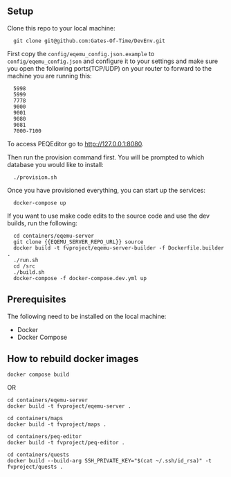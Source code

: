 ## Setup

Clone this repo to your local machine:
```
  git clone git@github.com:Gates-Of-Time/DevEnv.git
```

First copy the `config/eqemu_config.json.example` to `config/eqemu_config.json` and configure it to your settings and make sure you open the following ports(TCP/UDP) on your router to forward to the machine you are running this:
```
  5998
  5999
  7778
  9000
  9001
  9080
  9081
  7000-7100
```

To access PEQEditor go to http://127.0.0.1:8080.

Then run the provision command first. You will be prompted to which database you would like to install:
```
  ./provision.sh
```

Once you have provisioned everything, you can start up the services:
```
  docker-compose up
```
If you want to use make code edits to the source code and use the dev builds, run the following:
```
  cd containers/eqemu-server
  git clone {{EQEMU_SERVER_REPO_URL}} source
  docker build -t fvproject/eqemu-server-builder -f Dockerfile.builder .
  ./run.sh
  cd /src
  ./build.sh
  docker-compose -f docker-compose.dev.yml up
```

## Prerequisites

The following need to be installed on the local machine:
- Docker
- Docker Compose

## How to rebuild docker images
```
docker compose build
```

OR

```
cd containers/eqemu-server
docker build -t fvproject/eqemu-server .

cd containers/maps
docker build -t fvproject/maps .

cd containers/peq-editor
docker build -t fvproject/peq-editor .

cd containers/quests
docker build --build-arg SSH_PRIVATE_KEY="$(cat ~/.ssh/id_rsa)" -t fvproject/quests .
```
